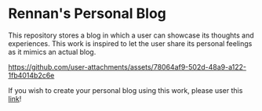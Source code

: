 # Rennan's Personal Blog

This repository stores a blog in which a user can showcase its thoughts and experiences. This work is inspired to let the user share its personal feelings as it mimics an actual blog.


https://github.com/user-attachments/assets/78064af9-502d-48a9-a122-1fb4014b2c6e


If you wish to create your personal blog using this work, please user this [link](https://rennancruz.github.io/rennan-blog/index.html)!
